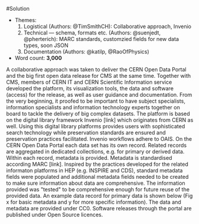 #Solution

- Themes:
    1. Logistical (Authors: @TimSmithCH): Collaborative approach, Invenio 
    2. Technical –– schema, formats etc. (Authors: @suenjedt, @pherterich): MARC standards, customzied fields for new data types, soon JSON
    3. Documentation (Authors: @katilp, @RaoOfPhysics)
- Word count: **3,000**

A collaborative approach was taken to deliver the CERN Open Data Portal and the big first open data release for CMS at the same time. Together with CMS, members of CERN IT and CERN Scientific Information service developed the platform, its visualization tools, the data and software (access) for the release, as well as user guidance and documentation. From the very beginning, it proofed to be important to have subject specialists, information specialists and information technology experts together on board to tackle the delivery of big complex datasets. 
The platform is based on the digital library framework Invenio [link] which originates from CERN as well. Using this digital library platforms provides users with sophisticated search technology while preservation standards are ensured and preservation practices facilitated. Invenio workflows adhere to OAIS. 
On the CERN Open Data Portal each data set has its own record. Related records are aggregated in dedicated collections, e.g. for primary or derived data. Within each record, metadata is provided. Metadata is standardised according MARC [link]. Inspired by the practices developed for the related informaton platforms in HEP (e.g. INSPIRE and CDS), standard metadata fields were populated and additional metadata fields needed to be created to make sure information about data are comprehensive. The information provided was "tested" to be comprehensive enough for future reuse of the provided data. 
An example data record for primary data is shown below (Fig x for basic metadata and y for more specific information). The data and metadata are provided under CC0. Software releases through the portal are published under Open Source licences.
